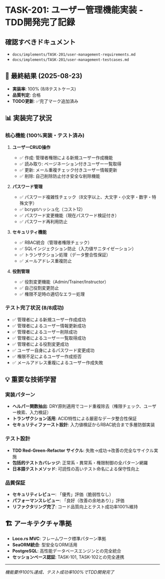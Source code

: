 # TASK-201: ユーザー管理機能実装 - TDD開発完了記録

## 確認すべきドキュメント

- `docs/implements/TASK-201/user-management-requirements.md`
- `docs/implements/TASK-201/user-management-testcases.md`

## 🎯 最終結果 (2025-08-23)
- **実装率**: 100% (8/8テストケース)
- **品質判定**: 合格
- **TODO更新**: ✅完了マーク追加済み

## 📊 実装完了状況
### 核心機能 (100%実装・テスト済み)
1. **ユーザーCRUD操作**
   - ✅ 作成: 管理者権限による新規ユーザー作成機能
   - ✅ 読み取り: ページネーション付きユーザー一覧取得
   - ✅ 更新: メール重複チェック付きユーザー情報更新
   - ✅ 削除: 自己削除防止付き安全な削除機能

2. **パスワード管理**
   - ✅ パスワード複雑性チェック（8文字以上、大文字・小文字・数字・特殊文字）
   - ✅ bcryptハッシュ化（コスト12）
   - ✅ パスワード変更機能（現在パスワード検証付き）
   - ✅ パスワード再利用防止

3. **セキュリティ機能**
   - ✅ RBAC統合（管理者権限チェック）
   - ✅ SQLインジェクション防止（入力値サニタイゼーション）
   - ✅ トランザクション処理（データ整合性保証）
   - ✅ メールアドレス重複防止

4. **役割管理**
   - ✅ 役割変更機能（Admin/Trainer/Instructor）
   - ✅ 自己役割変更防止
   - ✅ 権限不足時の適切なエラー処理

### テスト完了状況 (8/8成功)
- ✅ 管理者による新規ユーザー作成成功
- ✅ 管理者によるユーザー情報更新成功  
- ✅ 管理者によるユーザー削除成功
- ✅ 管理者によるユーザー一覧取得成功
- ✅ 管理者による役割変更成功
- ✅ ユーザー自身によるパスワード変更成功
- ✅ 権限不足によるユーザー作成拒否
- ✅ メールアドレス重複によるユーザー作成失敗

## 💡 重要な技術学習
### 実装パターン
- **ヘルパー関数抽出**: DRY原則適用でコード重複除去（権限チェック、ユーザー検索、入力検証）
- **トランザクション活用**: ACID特性による厳密なデータ整合性保証
- **セキュリティファースト設計**: 入力値検証からRBAC統合まで多層防御実装

### テスト設計
- **TDD Red-Green-Refactor サイクル**: 失敗→成功→改善の完全なサイクル実施
- **包括的テストカバレッジ**: 正常系・異常系・権限制御の全パターン網羅
- **日本語テストメソッド**: 可読性の高いテスト命名による保守性向上

### 品質保証
- **セキュリティレビュー**: 「優秀」評価（脆弱性なし）
- **パフォーマンスレビュー**: 「良好（改善の余地あり）」評価
- **リファクタリング完了**: コード品質向上とテスト成功率100%維持

## 🏗️ アーキテクチャ準拠
- **Loco.rs MVC**: フレームワーク標準パターン準拠
- **SeaORM統合**: 型安全なORM活用
- **PostgreSQL**: 高性能データベースエンジンとの完全統合
- **セッションベース認証**: TASK-101, TASK-102との完全連携

---
*機能要件100%達成、テスト成功率100%でTDD開発完了*